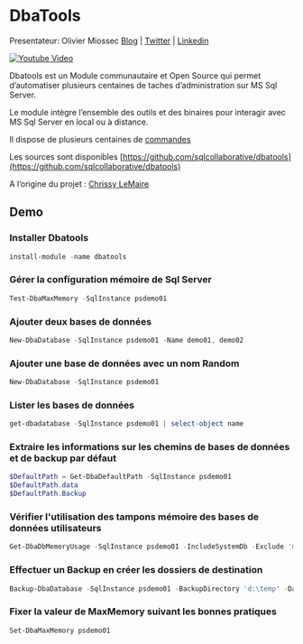 # DbaTools

Presentateur: Olivier Miossec [Blog](https://omiossec.github.io/) | [Twitter](https://twitter.com/omiossec_med) |  [Linkedin](https://www.linkedin.com/in/omiossec/) 


[![Youtube Video](http://img.youtube.com/vi/3OR143IPQ4o/0.jpg)](http://www.youtube.com/watch?v=3OR143IPQ4o)




Dbatools est un Module communautaire et Open Source qui permet d’automatiser plusieurs centaines de taches d’administration sur MS Sql Server. 

Le module intègre l’ensemble des outils et des binaires pour interagir avec MS Sql Server en local ou à distance. 

Il dispose de plusieurs centaines de [commandes](https://dbatools.io/commands/) 

Les sources sont disponibles  [https://github.com/sqlcollaborative/dbatools](https://github.com/sqlcollaborative/dbatools)

A l’origine du projet :  [Chrissy LeMaire](https://twitter.com/cl)


## Demo

### Installer Dbatools
```powershell
install-module -name dbatools
```

### Gérer la configuration mémoire de Sql Server
```powershell
Test-DbaMaxMemory -SqlInstance psdemo01
```

### Ajouter deux bases de données 
```powershell
New-DbaDatabase -SqlInstance psdemo01 -Name demo01, demo02 
```

### Ajouter une base de données avec un nom Random 
```powershell
New-DbaDatabase -SqlInstance psdemo01 
```

### Lister les bases de données 
```powershell
get-dbadatabase -SqlInstance psdemo01 | select-object name
```

### Extraire les informations sur les chemins de bases de données et de backup par défaut
```powershell
$DefaultPath = Get-DbaDefaultPath -SqlInstance psdemo01
$DefaultPath.data
$DefaultPath.Backup
```

### Vérifier l'utilisation des tampons mémoire des bases de données utilisateurs
```powershell
Get-DbaDbMemoryUsage -SqlInstance psdemo01 -IncludeSystemDb -Exclude 'master','model','msdb','ResourceDb'
```

### Effectuer un Backup en créer les dossiers de destination 
```powershell
Backup-DbaDatabase -SqlInstance psdemo01 -BackupDirectory 'd:\temp' -Database 'demo01','demo02' -Type Full -createfolder
```

### Fixer la valeur de MaxMemory suivant les bonnes pratiques 
```powershell
Set-DbaMaxMemory psdemo01
```